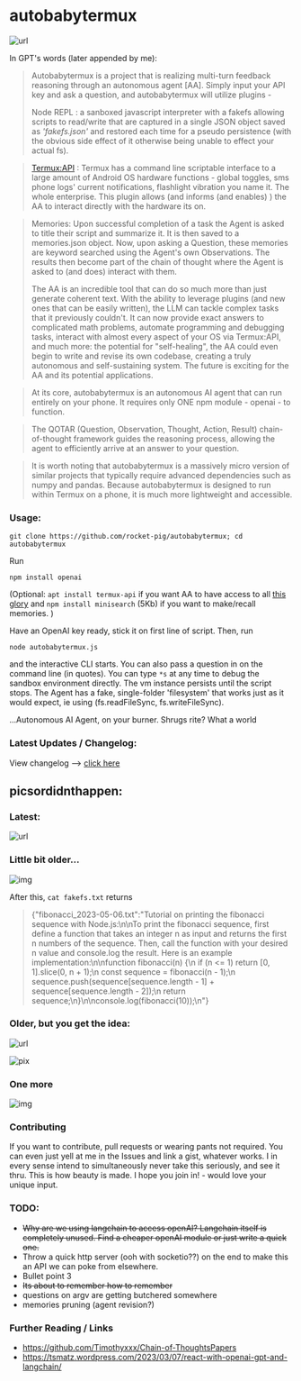# autobabytermux
![url](https://i.ibb.co/447k88W/Screenshot-2023-05-08-20-42-30.png)

In GPT's words (later appended by me):

>Autobabytermux is a project that is realizing multi-turn feedback reasoning through an autonomous agent [AA]. Simply input your API key and ask a question, and autobabytermux will utilize plugins - 
>
> Node REPL : a sanboxed javascript interpreter with a fakefs allowing scripts to read/write that are captured in a single JSON object saved as _'fakefs.json'_ and restored each time for a pseudo persistence (with the obvious side effect of it otherwise being unable to effect your actual fs).  

> [Termux:API](https://wiki.termux.com/wiki/Termux:API) : Termux has a command line scriptable interface to a large amount of Android OS hardware functions - global toggles, sms phone logs' current notifications, flashlight vibration you name it. The whole enterprise. This plugin allows (and informs (and enables) ) the AA to interact directly with the hardware its on.

> Memories: Upon successful completion of a task the Agent is asked to title their script and summarize it. It is then saved to a memories.json object. Now, upon asking a Question, these memories are keyword searched using the Agent's own Observations. The results then become part of the chain of thought where the Agent is asked to (and does) interact with them. 
> 
>The AA is an incredible tool that can do so much more than just generate coherent text. With the ability to leverage plugins (and new ones that can be easily written), the LLM can tackle complex tasks that it previously couldn't. It can now provide exact answers to complicated math problems, automate programming and debugging tasks, interact with almost every aspect of your OS via Termux:API, and much more: the potential for "self-healing", the AA could even begin to write and revise its own codebase, creating a truly autonomous and self-sustaining system. The future is exciting for the AA and its potential applications.

>At its core, autobabytermux is an autonomous AI agent that can run entirely on your phone. It requires only ONE npm module - openai - to function. 

>The QOTAR (Question, Observation, Thought, Action, Result) chain-of-thought framework guides the reasoning process, allowing the agent to efficiently arrive at an answer to your question. 

>It is worth noting that autobabytermux is a massively micro version of similar projects that typically require advanced dependencies such as numpy and pandas. Because autobabytermux is designed to run within Termux on a phone, it is much more lightweight and accessible. 


### Usage:

```git clone https://github.com/rocket-pig/autobabytermux; cd autobabytermux```

 Run 

```npm install openai```

(Optional: ```apt install termux-api``` if you want AA to have access to all [this glory](https://wiki.termux.com/wiki/Termux:API)
and ```npm install minisearch``` (5Kb) if you want to make/recall memories. )

Have an OpenAI key ready, stick it on first line of script.  Then, run

```node autobabytermux.js``` 

and the interactive CLI starts. You can also pass a question in on the command line (in quotes).  You can type ```*s``` at any time to debug the sandbox environment directly.
The vm instance persists until the script stops.  The Agent has a fake, single-folder 'filesystem' that works just as it would expect, ie using (fs.readFileSync, fs.writeFileSync). 

...Autonomous AI Agent, on your burner. Shrugs rite? What a world


### Latest Updates / Changelog:

View changelog --> [click here](https://github.com/rocket-pig/autobabytermux/wiki)

## picsordidnthappen:
### Latest:
![url](https://i.ibb.co/j3xCvcB/Screenshot-2023-05-10-15-45-12.png)

### Little bit older...
![img](https://i.ibb.co/9bJtN7J/Screenshot-2023-05-06-12-23-24.png)

After this, ```cat fakefs.txt``` returns
> {"fibonacci_2023-05-06.txt":"Tutorial on printing the fibonacci sequence with Node.js:\n\nTo print the fibonacci sequence, first define a function that takes an integer n as input and returns the first n numbers of the sequence. Then, call the function with your desired n value and console.log the result. Here is an example implementation:\n\nfunction fibonacci(n) {\n  if (n <= 1) return [0, 1].slice(0, n + 1);\n  const sequence = fibonacci(n - 1);\n  sequence.push(sequence[sequence.length - 1] + sequence[sequence.length - 2]);\n  return sequence;\n}\n\nconsole.log(fibonacci(10));\n"}
### Older, but you get the idea:

![url](https://i.ibb.co/bvsL8vs/Screenshot-2023-05-03-22-51-35.png)

![pix](https://i.ibb.co/12SdWkF/Screenshot-2023-05-02-19-24-40.png)


### One more

![img](https://i.ibb.co/6JnYq2B/Screenshot-2023-05-02-17-54-40.png)


### Contributing

If you want to contribute, pull requests or wearing pants not required. 
You can even just yell at me in the Issues and link a gist, whatever works.  I in every sense intend to simultaneously never take this seriously, and see it thru. This is how beauty is made. I hope you join in! - would love your unique input.

### TODO:
* ~~Why are we using langchain to access openAI? Langchain itself is completely unused. Find a cheaper openAI module or just write a quick one.~~
* Throw a quick http server (ooh with socketio??) on the end to make this an API we can poke from elsewhere.
* Bullet point 3
* ~~Its about to remember how to remember~~
* questions on argv are getting butchered somewhere
* memories pruning (agent revision?)

### Further Reading / Links

* https://github.com/Timothyxxx/Chain-of-ThoughtsPapers
* https://tsmatz.wordpress.com/2023/03/07/react-with-openai-gpt-and-langchain/

